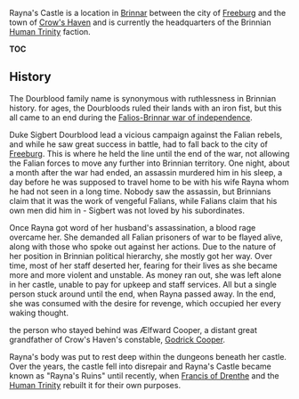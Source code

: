 Rayna's Castle is a location in [Brinnar](../Regions/Brinnar "wikilink") between
the city of [Freeburg](/Freeburg "wikilink") and the town of [Crow's
Haven](/Crow's_Haven "wikilink") and is currently the headquarters of
the Brinnian [Human Trinity](/Human_Trinity "wikilink") faction.

__TOC__

## History

The Dourblood family name is synonymous with ruthlessness in Brinnian
history. for ages, the Dourbloods ruled their lands with an iron fist,
but this all came to an end during the [Falios-Brinnar war of
independence](/War_for_Freedom "wikilink").

Duke Sigbert Dourblood lead a vicious campaign against the Falian
rebels, and while he saw great success in battle, had to fall back to
the city of [Freeburg](/Freeburg "wikilink"). This is where he held the
line until the end of the war, not allowing the Falian forces to move
any further into Brinnian territory. One night, about a month after the
war had ended, an assassin murdered him in his sleep, a day before he
was supposed to travel home to be with his wife Rayna whom he had not
seen in a long time. Nobody saw the assassin, but Brinnians claim that
it was the work of vengeful Falians, while Falians claim that his own
men did him in - Sigbert was not loved by his subordinates.

Once Rayna got word of her husband's assassination, a blood rage
overcame her. She demanded all Falian prisoners of war to be flayed
alive, along with those who spoke out against her actions. Due to the
nature of her position in Brinnian political hierarchy, she mostly got
her way. Over time, most of her staff deserted her, fearing for their
lives as she became more and more violent and unstable. As money ran
out, she was left alone in her castle, unable to pay for upkeep and
staff services. All but a single person stuck around until the end, when
Rayna passed away. In the end, she was consumed with the desire for
revenge, which occupied her every waking thought.

the person who stayed behind was Ælfward Cooper, a distant great
grandfather of Crow's Haven's constable, [Godrick
Cooper](/Godrick_Cooper "wikilink").

Rayna's body was put to rest deep within the dungeons beneath her
castle. Over the years, the castle fell into disrepair and Rayna's
Castle became known as "Rayna's Ruins" until recently, when [Francis of
Drenthe](../../NPCS/Drenthe_Family "wikilink") and the [Human
Trinity](/Human_Trinity "wikilink") rebuilt it for their own purposes.
